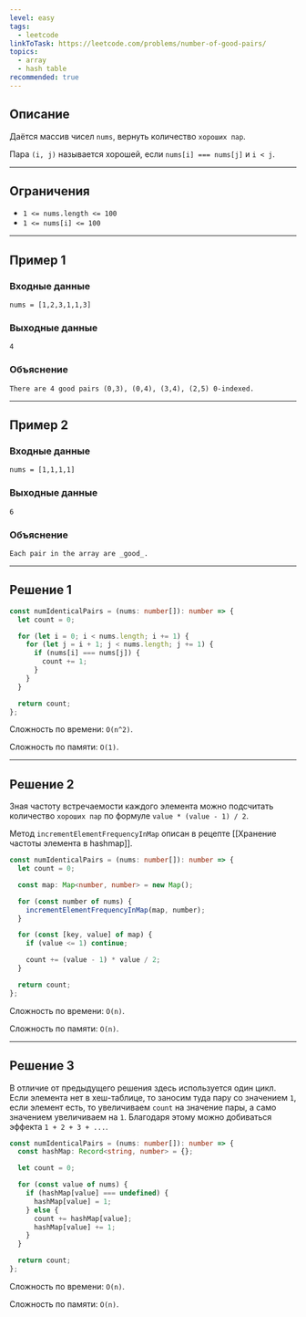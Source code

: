```yaml
---
level: easy
tags:
  - leetcode
linkToTask: https://leetcode.com/problems/number-of-good-pairs/
topics:
  - array
  - hash table
recommended: true
---
```

## Описание

Даётся массив чисел `nums`, вернуть количество `хороших пар`.

Пара `(i, j)` называется хорошей, если `nums[i] === nums[j]` и `i < j`.

---
## Ограничения

- `1 <= nums.length <= 100`
- `1 <= nums[i] <= 100`

---
## Пример 1

### Входные данные

```
nums = [1,2,3,1,1,3]
```
### Выходные данные

```
4
```
### Объяснение

```
There are 4 good pairs (0,3), (0,4), (3,4), (2,5) 0-indexed.
```

---
## Пример 2

### Входные данные

```
nums = [1,1,1,1]
```
### Выходные данные

```
6
```
### Объяснение

```
Each pair in the array are _good_.
```

---
## Решение 1

```typescript
const numIdenticalPairs = (nums: number[]): number => {
  let count = 0;

  for (let i = 0; i < nums.length; i += 1) {
    for (let j = i + 1; j < nums.length; j += 1) {
      if (nums[i] === nums[j]) {
        count += 1;
      }
    }
  }

  return count;
};
```

Сложность по времени: `O(n^2)`.

Сложность по памяти: `O(1)`.

---
## Решение 2

Зная частоту встречаемости каждого элемента можно подсчитать количество `хороших пар` по формуле `value * (value - 1) / 2`.

Метод `incrementElementFrequencyInMap` описан в рецепте [[Хранение частоты элемента в hashmap]].

```typescript
const numIdenticalPairs = (nums: number[]): number => {
  let count = 0;

  const map: Map<number, number> = new Map();

  for (const number of nums) {
    incrementElementFrequencyInMap(map, number);
  }

  for (const [key, value] of map) {
    if (value <= 1) continue;

    count += (value - 1) * value / 2;
  }

  return count;
};
```

Сложность по времени: `O(n)`.

Сложность по памяти: `O(n)`.

---
## Решение 3

В отличие от предыдущего решения здесь используется один цикл. Если элемента нет в хеш-таблице, то заносим туда пару со значением `1`, если элемент есть, то увеличиваем `count` на значение пары, а само значением увеличиваем на `1`. Благодаря этому можно добиваться эффекта `1 + 2 + 3 + ...`.

```typescript
const numIdenticalPairs = (nums: number[]): number => {
  const hashMap: Record<string, number> = {};

  let count = 0;

  for (const value of nums) {
    if (hashMap[value] === undefined) {
      hashMap[value] = 1;
    } else {
      count += hashMap[value];
      hashMap[value] += 1;
    }
  }

  return count;
};
```

Сложность по времени: `O(n)`.

Сложность по памяти: `O(n)`.